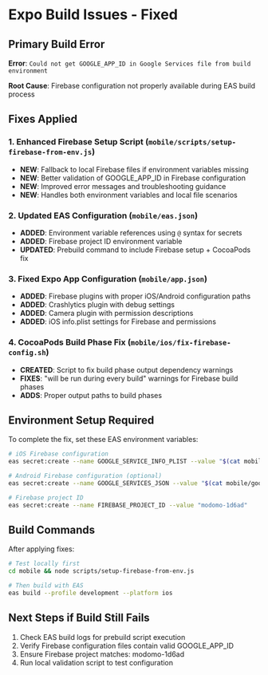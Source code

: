 # Expo Build Issues - Fixed

## Primary Build Error
**Error**: `Could not get GOOGLE_APP_ID in Google Services file from build environment`

**Root Cause**: Firebase configuration not properly available during EAS build process

## Fixes Applied

### 1. Enhanced Firebase Setup Script (`mobile/scripts/setup-firebase-from-env.js`)
- **NEW**: Fallback to local Firebase files if environment variables missing
- **NEW**: Better validation of GOOGLE_APP_ID in Firebase configuration
- **NEW**: Improved error messages and troubleshooting guidance
- **NEW**: Handles both environment variables and local file scenarios

### 2. Updated EAS Configuration (`mobile/eas.json`)
- **ADDED**: Environment variable references using `@` syntax for secrets
- **ADDED**: Firebase project ID environment variable
- **UPDATED**: Prebuild command to include Firebase setup + CocoaPods fix

### 3. Fixed Expo App Configuration (`mobile/app.json`)
- **ADDED**: Firebase plugins with proper iOS/Android configuration paths
- **ADDED**: Crashlytics plugin with debug settings
- **ADDED**: Camera plugin with permission descriptions
- **ADDED**: iOS info.plist settings for Firebase and permissions

### 4. CocoaPods Build Phase Fix (`mobile/ios/fix-firebase-config.sh`)
- **CREATED**: Script to fix build phase output dependency warnings
- **FIXES**: "will be run during every build" warnings for Firebase build phases
- **ADDS**: Proper output paths to build phases

## Environment Setup Required

To complete the fix, set these EAS environment variables:

```bash
# iOS Firebase configuration
eas secret:create --name GOOGLE_SERVICE_INFO_PLIST --value "$(cat mobile/GoogleService-Info.plist)"

# Android Firebase configuration (optional)
eas secret:create --name GOOGLE_SERVICES_JSON --value "$(cat mobile/google-services.json)"

# Firebase project ID
eas secret:create --name FIREBASE_PROJECT_ID --value "modomo-1d6ad"
```

## Build Commands

After applying fixes:
```bash
# Test locally first
cd mobile && node scripts/setup-firebase-from-env.js

# Then build with EAS
eas build --profile development --platform ios
```

## Next Steps if Build Still Fails

1. Check EAS build logs for prebuild script execution
2. Verify Firebase configuration files contain valid GOOGLE_APP_ID
3. Ensure Firebase project matches: modomo-1d6ad
4. Run local validation script to test configuration